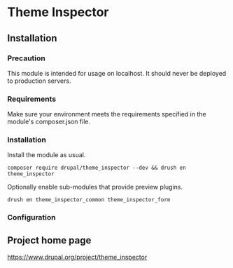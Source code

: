 # Theme Inspector

## Installation

### Precaution
This module is intended for usage on localhost. It should never be deployed to
production servers.

### Requirements
Make sure your environment meets the requirements specified in the module's
composer.json file.

### Installation
Install the module as usual.
```
composer require drupal/theme_inspector --dev && drush en theme_inspector
```
Optionally enable sub-modules that provide preview plugins.
```
drush en theme_inspector_common theme_inspector_form
```

### Configuration

## Project home page
https://www.drupal.org/project/theme_inspector
